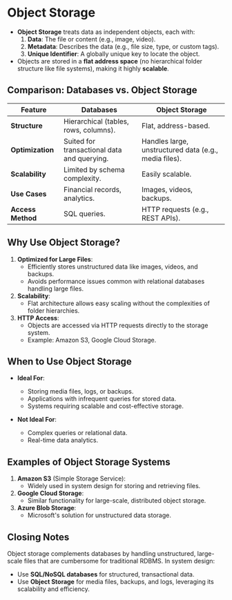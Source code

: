 # Object Storage

- **Object Storage** treats data as independent objects, each with:
  1. **Data**: The file or content (e.g., image, video).
  2. **Metadata**: Describes the data (e.g., file size, type, or custom tags).
  3. **Unique Identifier**: A globally unique key to locate the object.
- Objects are stored in a **flat address space** (no hierarchical folder structure like file systems), making it highly **scalable**.

## Comparison: Databases vs. Object Storage

| Feature           | Databases                                   | Object Storage                                        |
| ----------------- | ------------------------------------------- | ----------------------------------------------------- |
| **Structure**     | Hierarchical (tables, rows, columns).       | Flat, address-based.                                  |
| **Optimization**  | Suited for transactional data and querying. | Handles large, unstructured data (e.g., media files). |
| **Scalability**   | Limited by schema complexity.               | Easily scalable.                                      |
| **Use Cases**     | Financial records, analytics.               | Images, videos, backups.                              |
| **Access Method** | SQL queries.                                | HTTP requests (e.g., REST APIs).                      |

## Why Use Object Storage?

1. **Optimized for Large Files**:
   - Efficiently stores unstructured data like images, videos, and backups.
   - Avoids performance issues common with relational databases handling large files.
2. **Scalability**:
   - Flat architecture allows easy scaling without the complexities of folder hierarchies.
3. **HTTP Access**:
   - Objects are accessed via HTTP requests directly to the storage system.
   - Example: Amazon S3, Google Cloud Storage.

## When to Use Object Storage

- **Ideal For**:

  - Storing media files, logs, or backups.
  - Applications with infrequent queries for stored data.
  - Systems requiring scalable and cost-effective storage.

- **Not Ideal For**:
  - Complex queries or relational data.
  - Real-time data analytics.

## Examples of Object Storage Systems

1. **Amazon S3** (Simple Storage Service):
   - Widely used in system design for storing and retrieving files.
2. **Google Cloud Storage**:
   - Similar functionality for large-scale, distributed object storage.
3. **Azure Blob Storage**:
   - Microsoft's solution for unstructured data storage.

## Closing Notes

Object storage complements databases by handling unstructured, large-scale files that are cumbersome for traditional RDBMS. In system design:

- Use **SQL/NoSQL databases** for structured, transactional data.
- Use **Object Storage** for media files, backups, and logs, leveraging its scalability and efficiency.
